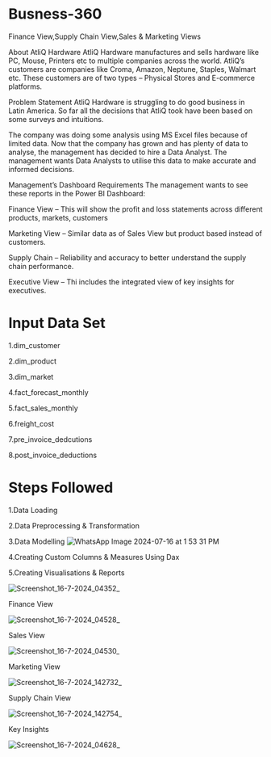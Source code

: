 # Busness-360
Finance View,Supply Chain View,Sales &amp; Marketing Views

About AtliQ Hardware
AtliQ Hardware manufactures and sells hardware like PC, Mouse, Printers etc to multiple companies across the world. AtliQ’s customers are companies like Croma, Amazon, Neptune, Staples, Walmart etc.
These customers are of two types – Physical Stores and E-commerce platforms.

Problem Statement
AtliQ Hardware is struggling to do good business in Latin America.
So far all the decisions that AtliQ took have been based on some surveys and intuitions.

The company was doing some analysis using MS Excel files because of limited data. Now that the company has grown and has plenty of data to analyse, the management has decided to hire a Data Analyst. The management wants Data Analysts to utilise this data to make accurate and informed decisions.

Management’s Dashboard Requirements
The management wants to see these reports in the Power BI Dashboard:

Finance View – This will show the profit and loss statements across different products, markets, customers

Marketing View – Similar data as of Sales View but product based instead of customers.

Supply Chain – Reliability and accuracy to better understand the supply chain performance.

Executive View – Thi includes the integrated view of key insights for executives.

# Input Data Set

 1.dim_customer
 
 2.dim_product
 
 3.dim_market
 
 4.fact_forecast_monthly
 
 5.fact_sales_monthly
 
 6.freight_cost
 
 7.pre_invoice_dedcutions
 
 8.post_invoice_deductions

# Steps Followed

 1.Data Loading

 2.Data Preprocessing & Transformation

 3.Data Modelling
![WhatsApp Image 2024-07-16 at 1 53 31 PM](https://github.com/user-attachments/assets/b5f10d18-09e2-4a88-90c3-7694a89b9d22)


4.Creating Custom Columns & Measures Using Dax

5.Creating Visualisations & Reports

![Screenshot_16-7-2024_04352_](https://github.com/user-attachments/assets/7c8de7b6-82a2-421a-80c6-8d0caac1143a)

Finance View

![Screenshot_16-7-2024_04528_](https://github.com/user-attachments/assets/3b279387-8fb8-40f1-a365-595c3994f147)

Sales View

![Screenshot_16-7-2024_04530_](https://github.com/user-attachments/assets/981f6873-1312-40c1-ab10-60da32e9a9ba)

Marketing View

![Screenshot_16-7-2024_142732_](https://github.com/user-attachments/assets/ca86a7e7-acd1-41d0-93be-a6f7b4bcaa4e)

Supply Chain View

![Screenshot_16-7-2024_142754_](https://github.com/user-attachments/assets/fcad4518-4617-4667-bf68-329f18b3755c)

Key Insights

![Screenshot_16-7-2024_04628_](https://github.com/user-attachments/assets/c5fab4ae-e5de-4db5-a1d6-c510bbdf8148)



